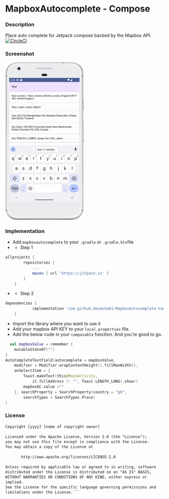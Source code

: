# MapboxAutocomplete - Compose
### Description
Place auto complete for Jetpack compose backed by the Mapbox API.
[![CircleCI](https://dl.circleci.com/status-badge/img/gh/devmike01/MapboxAutocomplete-Compose/tree/master.svg?style=svg)](https://dl.circleci.com/status-badge/redirect/gh/devmike01/MapboxAutocomplete-Compose/tree/master)
### Screenshot
<img src="/assets/Screenshot_20230505_173705.png" 
width="250px" height="500px"/>
### Implementation
- Add `mapboxautocomplete` to your `.gradle` or `.gradle.kts`file
- - Step 1
```groovy
allprojects {
		repositories {
			...
			maven { url 'https://jitpack.io' }
		}
	}
```
- - Step 2
```groovy
dependencies {
	        implementation 'com.github.devmike01:MapboxAutocomplete-Compose:Faling'
	}
```
- Import the library where you want to use it
- Add your mapbox API KEY to your `local.properties` file.
- Add the below code in your `composable` function.
And you're good to go.
```kotlin
  val mapboxValue = remember {
    mutableStateOf("")
}
AutoCompleteTextField(autocomplete = mapboxValue,
    modifier = Modifier.wrapContentHeight().fillMaxWidth(),
    onSelectItem = {
        Toast.makeText(this@MainActivity,
            it.fullAddress ?: "", Toast.LENGTH_LONG).show()
        mapboxAC.value =""
    }, searchProperty = SearchProperty(country = "gb",
        searchTypes = SearchTypes.Place)
)
```
### License
```
Copyright [yyyy] [name of copyright owner]

Licensed under the Apache License, Version 2.0 (the "License");
you may not use this file except in compliance with the License.
You may obtain a copy of the License at

       http://www.apache.org/licenses/LICENSE-2.0

Unless required by applicable law or agreed to in writing, software
distributed under the License is distributed on an "AS IS" BASIS,
WITHOUT WARRANTIES OR CONDITIONS OF ANY KIND, either express or implied.
See the License for the specific language governing permissions and
limitations under the License.```